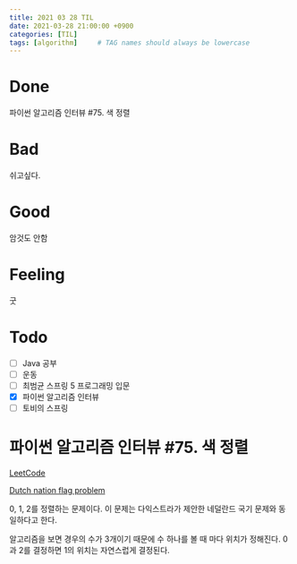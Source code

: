 ```yaml
---
title: 2021 03 28 TIL
date: 2021-03-28 21:00:00 +0900
categories: [TIL]
tags: [algorithm]     # TAG names should always be lowercase
---
```


# Done

파이썬 알고리즘 인터뷰 #75. 색 정렬

# Bad

쉬고싶다.

# Good

암것도 안함

# Feeling

굿

# Todo

- [ ] Java 공부
- [ ] 운동
- [ ] 최범균 스프링 5 프로그래밍 입문
- [x] 파이썬 알고리즘 인터뷰
- [ ] 토비의 스프링

# 파이썬 알고리즘 인터뷰 #75. 색 정렬

[LeetCode](https://leetcode.com/problems/sort-colors/)

[Dutch nation flag problem](https://en.wikipedia.org/wiki/Dutch_national_flag_problem)

0, 1, 2를 정렬하는 문제이다. 이 문제는 다익스트라가 제안한 네덜란드 국기 문제와 동일하다고 한다. 

알고리즘을 보면 경우의 수가 3개이기 때문에 수 하나를 볼 때 마다 위치가 정해진다. 0과 2를 결정하면 1의 위치는 자연스럽게 결정된다.
